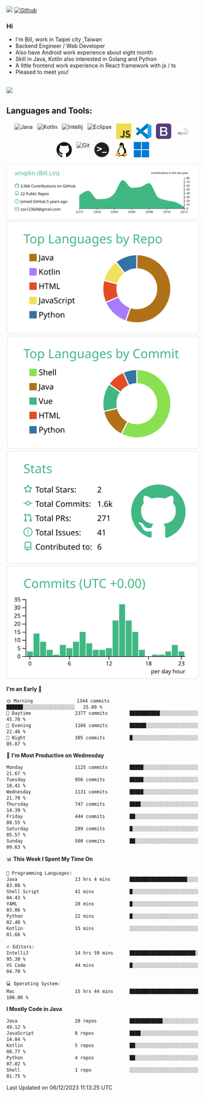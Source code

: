  
![](https://visitor-badge.laobi.icu/badge?page_id=xinqilin.xinqilin)
[![Github](https://img.shields.io/github/followers/xinqilin?label=Follow&style=social)](https://github.com/xinqilin)

### Hi 

- I'm Bill, work in Taipei city ,Taiwan
- Backend Engineer / Web Developer
- Also have Android work experience about eight month
- Skill in Java, Kotlin also interested in Golang and Python
- A little frontend work experience in React framework with js / ts
- Pleased to meet you!


<br />
<img src="https://github-profile-trophy.vercel.app/?username=xinqilin&column=7&margin-w=15" />

## Languages and Tools:
<p align="center">
<img src="https://raw.githubusercontent.com/jmnote/z-icons/master/svg/java.svg" alt="Java" height="40" style="vertical-align:top; margin:4px">
<img src="https://img.icons8.com/color/48/000000/kotlin.png"/  alt="Kotlin" height="40" style="vertical-align:top; margin:4px">
<img src="https://img.icons8.com/color/48/000000/intellij-idea.png" alt="Intellij" height="40" style="vertical-align:top; margin:4px"/>
<img src="https://img.icons8.com/ios-filled/50/000000/java-eclipse.png" alt="Eclipse" height="40" style="vertical-align:top; margin:4px"/>

<img src="https://raw.githubusercontent.com/github/explore/80688e429a7d4ef2fca1e82350fe8e3517d3494d/topics/javascript/javascript.png" alt="Javascript" height="40" style="vertical-align:top; margin:4px">
<img src="https://raw.githubusercontent.com/github/explore/80688e429a7d4ef2fca1e82350fe8e3517d3494d/topics/visual-studio-code/visual-studio-code.png" alt="VS Code" height="40" style="vertical-align:top; margin:4px">
<img src="https://raw.githubusercontent.com/github/explore/80688e429a7d4ef2fca1e82350fe8e3517d3494d/topics/bootstrap/bootstrap.png" alt="Bootstrap" height="40" style="vertical-align:top; margin:4px">
<img src="https://raw.githubusercontent.com/github/explore/80688e429a7d4ef2fca1e82350fe8e3517d3494d/topics/mysql/mysql.png" alt="MySQL" height="40" style="vertical-align:top; margin:4px">
<img src="https://raw.githubusercontent.com/github/explore/78df643247d429f6cc873026c0622819ad797942/topics/github/github.png" alt="Github" height="40" style="vertical-align:top; margin:4px">

<img src="https://raw.githubusercontent.com/jmnote/z-icons/master/svg/git.svg" alt="Git" height="40" style="vertical-align:top; margin:4px">
<img src="https://raw.githubusercontent.com/github/explore/80688e429a7d4ef2fca1e82350fe8e3517d3494d/topics/terminal/terminal.png" alt="Terminal" height="40" style="vertical-align:top; margin:4px">
<img src="https://raw.githubusercontent.com/github/explore/80688e429a7d4ef2fca1e82350fe8e3517d3494d/topics/linux/linux.png" alt="Linux" height="40" style="vertical-align:top; margin:4px" alt="Windows" height="40" style="vertical-align:top; margin:4px">
<img src="https://raw.githubusercontent.com/github/explore/80688e429a7d4ef2fca1e82350fe8e3517d3494d/topics/windows/windows.png" alt="Windows" height="40" style="vertical-align:top; margin:4px">

</p>

<!-- <p align="center"><img  src="https://leetcode.card.workers.dev/?username=xinqilin&theme=auto" alt="xinqilin-leetcode" /></p> -->

<!-- <div width="100%">   
 <a href="https://readme-stats-cfgj2cxdy.vercel.app/api?username=xinqilin&count_private=true&show_icons=true&theme=algolia">
   <img  align="left" src="https://github-readme-stats.vercel.app/api?username=xinqilin&show_icons=true&theme=algolia&card_width=4" width="400"/>
 </a>
 <a href="https://readme-stats-cfgj2cxdy.vercel.app/api/top-langs/?username=xinqilin&hide=php,html,css&theme=algolia">
  <img  align="right" src="https://github-readme-stats.vercel.app/api/top-langs/?username=xinqilin&hide=html,css&theme=algolia&langs_count=10&layout=compact" />
 </a>
</div> -->

<div align="center">

[![](https://raw.githubusercontent.com/xinqilin/xinqilin/master/profile-summary-card-output/vue/0-profile-details.svg)](https://github.com/vn7n24fzkq/github-profile-summary-cards)
[![](https://raw.githubusercontent.com/xinqilin/xinqilin/master/profile-summary-card-output/vue/1-repos-per-language.svg)](https://github.com/vn7n24fzkq/github-profile-summary-cards) [![](https://raw.githubusercontent.com/xinqilin/xinqilin/master/profile-summary-card-output/vue/2-most-commit-language.svg)](https://github.com/vn7n24fzkq/github-profile-summary-cards)
[![](https://raw.githubusercontent.com/xinqilin/xinqilin/master/profile-summary-card-output/vue/3-stats.svg)](https://github.com/vn7n24fzkq/github-profile-summary-cards) [![](https://raw.githubusercontent.com/xinqilin/xinqilin/master/profile-summary-card-output/vue/4-productive-time.svg)](https://github.com/vn7n24fzkq/github-profile-summary-cards)

</div>
 
<!--START_SECTION:waka-->
**I'm an Early 🐤** 

```text
🌞 Morning                1344 commits        ██████░░░░░░░░░░░░░░░░░░░   25.89 % 
🌆 Daytime                2377 commits        ███████████░░░░░░░░░░░░░░   45.78 % 
🌃 Evening                1166 commits        ██████░░░░░░░░░░░░░░░░░░░   22.46 % 
🌙 Night                  305 commits         █░░░░░░░░░░░░░░░░░░░░░░░░   05.87 % 
```
📅 **I'm Most Productive on Wednesday** 

```text
Monday                   1125 commits        █████░░░░░░░░░░░░░░░░░░░░   21.67 % 
Tuesday                  956 commits         █████░░░░░░░░░░░░░░░░░░░░   18.41 % 
Wednesday                1131 commits        █████░░░░░░░░░░░░░░░░░░░░   21.78 % 
Thursday                 747 commits         ████░░░░░░░░░░░░░░░░░░░░░   14.39 % 
Friday                   444 commits         ██░░░░░░░░░░░░░░░░░░░░░░░   08.55 % 
Saturday                 289 commits         █░░░░░░░░░░░░░░░░░░░░░░░░   05.57 % 
Sunday                   500 commits         ██░░░░░░░░░░░░░░░░░░░░░░░   09.63 % 
```


📊 **This Week I Spent My Time On** 

```text
💬 Programming Languages: 
Java                     13 hrs 4 mins       █████████████████████░░░░   83.08 % 
Shell Script             41 mins             █░░░░░░░░░░░░░░░░░░░░░░░░   04.43 % 
YAML                     28 mins             █░░░░░░░░░░░░░░░░░░░░░░░░   03.06 % 
Python                   22 mins             █░░░░░░░░░░░░░░░░░░░░░░░░   02.40 % 
Kotlin                   15 mins             ░░░░░░░░░░░░░░░░░░░░░░░░░   01.66 % 

🔥 Editors: 
IntelliJ                 14 hrs 59 mins      ████████████████████████░   95.30 % 
VS Code                  44 mins             █░░░░░░░░░░░░░░░░░░░░░░░░   04.70 % 

💻 Operating System: 
Mac                      15 hrs 44 mins      █████████████████████████   100.00 % 
```

**I Mostly Code in Java** 

```text
Java                     28 repos            ████████████░░░░░░░░░░░░░   49.12 % 
JavaScript               8 repos             ████░░░░░░░░░░░░░░░░░░░░░   14.04 % 
Kotlin                   5 repos             ██░░░░░░░░░░░░░░░░░░░░░░░   08.77 % 
Python                   4 repos             ██░░░░░░░░░░░░░░░░░░░░░░░   07.02 % 
Shell                    1 repo              ░░░░░░░░░░░░░░░░░░░░░░░░░   01.75 % 
```




 Last Updated on 06/12/2023 11:13:25 UTC
<!--END_SECTION:waka-->
 
 
<!-- <img src="https://wakatime.com/share/@abb22933-8532-4f24-8a13-e9e97bfee0f0/e937d23b-e152-4ff2-8509-e5b981912493.svg"  alt="Coding Chart" style="border-radius: 10px;border: solid 10px;" /> -->


